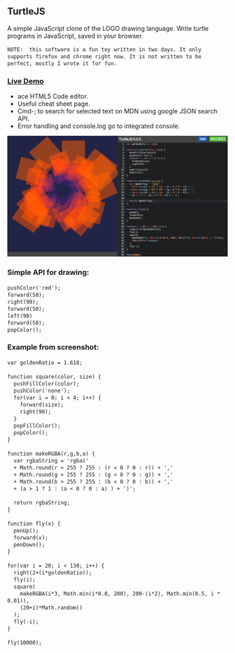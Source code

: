 ## TurtleJS

A simple JavaScript clone of the LOGO drawing language. Write turtle programs in JavaScript,
saved in your browser.

    NOTE:  this software is a fun toy written in two days. It only supports firefox and chrome right now. It is not written to be perfect, mostly I wrote it for fun.

### [Live Demo](http://forestjohnson.github.io/TurtleJS/)

* ace HTML5 Code editor.
* Useful cheat sheet page.
* Cmd-; to search for selected text on MDN using google JSON search API.
* Error handling and console.log go to integrated console.

![screenshot](TurtleJS.png)

### Simple API for drawing:
```
pushColor('red');
forward(50);
right(90);
forward(50);
left(90)
forward(50);
popColor();
```


### Example from screenshot:

```
var goldenRatio = 1.618;

function square(color, size) {
  pushFillColor(color);
  pushColor('none');
  for(var i = 0; i < 4; i++) {
    forward(size);
    right(90);
  }
  popFillColor();
  popColor();
}

function makeRGBA(r,g,b,a) {
  var rgbaString = 'rgba('
  + Math.round(r > 255 ? 255 : (r < 0 ? 0 : r)) + ','
  + Math.round(g > 255 ? 255 : (g < 0 ? 0 : g)) + ','
  + Math.round(b > 255 ? 255 : (b < 0 ? 0 : b)) + ','
  + (a > 1 ? 1 : (a < 0 ? 0 : a) ) + ')';

  return rgbaString;
}

function fly(x) {
  penUp();
  forward(x);
  penDown();
}

for(var i = 20; i < 130; i++) {
  right(2+(i*goldenRatio));
  fly(i);
  square(
    makeRGBA(i*3, Math.min(i*0.8, 200), 200-(i*2), Math.min(0.5, i * 0.01)),
    (20+i)*Math.random()
  );
  fly(-i);
}

fly(10000);
```
